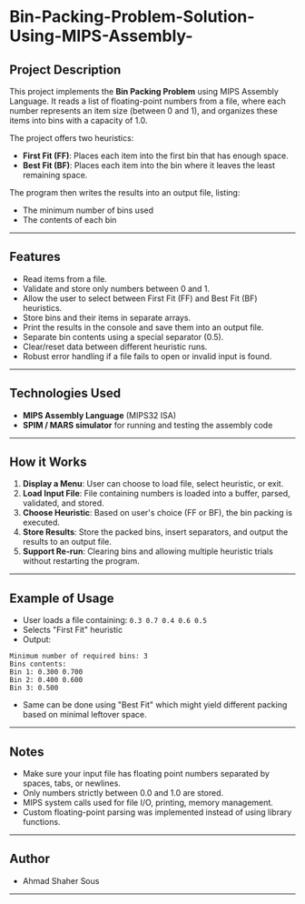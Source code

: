 # Bin-Packing-Problem-Solution-Using-MIPS-Assembly-

## Project Description
This project implements the **Bin Packing Problem** using MIPS Assembly Language.
It reads a list of floating-point numbers from a file, where each number represents an item size (between 0 and 1), and organizes these items into bins with a capacity of 1.0.

The project offers two heuristics:
- **First Fit (FF)**: Places each item into the first bin that has enough space.
- **Best Fit (BF)**: Places each item into the bin where it leaves the least remaining space.

The program then writes the results into an output file, listing:
- The minimum number of bins used
- The contents of each bin

---

## Features
- Read items from a file.
- Validate and store only numbers between 0 and 1.
- Allow the user to select between First Fit (FF) and Best Fit (BF) heuristics.
- Store bins and their items in separate arrays.
- Print the results in the console and save them into an output file.
- Separate bin contents using a special separator (0.5).
- Clear/reset data between different heuristic runs.
- Robust error handling if a file fails to open or invalid input is found.

---

## Technologies Used
- **MIPS Assembly Language** (MIPS32 ISA)
- **SPIM / MARS simulator** for running and testing the assembly code

---

## How it Works
1. **Display a Menu**: User can choose to load file, select heuristic, or exit.
2. **Load Input File**: File containing numbers is loaded into a buffer, parsed, validated, and stored.
3. **Choose Heuristic**: Based on user's choice (FF or BF), the bin packing is executed.
4. **Store Results**: Store the packed bins, insert separators, and output the results to an output file.
5. **Support Re-run**: Clearing bins and allowing multiple heuristic trials without restarting the program.

---


## Example of Usage
- User loads a file containing: `0.3 0.7 0.4 0.6 0.5`
- Selects "First Fit" heuristic
- Output:
```
Minimum number of required bins: 3
Bins contents:
Bin 1: 0.300 0.700
Bin 2: 0.400 0.600
Bin 3: 0.500
```
- Same can be done using "Best Fit" which might yield different packing based on minimal leftover space.

---

## Notes
- Make sure your input file has floating point numbers separated by spaces, tabs, or newlines.
- Only numbers strictly between 0.0 and 1.0 are stored.
- MIPS system calls used for file I/O, printing, memory management.
- Custom floating-point parsing was implemented instead of using library functions.

---

## Author
- Ahmad Shaher Sous
---


